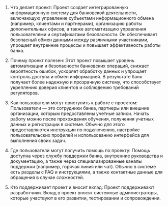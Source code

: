 1. Что делает проект:
Проект создает интегрированную информационную систему для банковской деятельности, включающую управление субъектами информационного обмена (например, клиентами и партнерами), организацию работы дополнительных офисов, а также автоматизацию управления пользователями и сертификатами безопасности. Он обеспечивает безопасный обмен данными между различными участниками, упрощает внутренние процессы и повышает эффективность работы банка.

2. Почему проект полезен:
Этот проект повышает уровень автоматизации и безопасности банковских операций, снижает вероятность ошибок, ускоряет обработку данных и упрощает контроль доступа и обмен информацией. В результате банк получает более надежную и прозрачную систему, что способствует укреплению доверия клиентов и соблюдению требований регуляторов.

3. Как пользователи могут приступить к работе с проектом:
Пользователи — это сотрудники банка, партнеры или внешние организации, которым предоставлены учетные записи. Начать работу можно после прохождения обучения, получения учетных данных и регистрации в системе. Обычно для этого предоставляются инструкции по подключению, настройке пользовательских профилей и использованию интерфейса для выполнения своих задач.

4. Где пользователи могут получить помощь по проекту:
Помощь доступна через службу поддержки банка, внутренние руководства и документацию, а также через специализированные каналы поддержки (например, горячая линия или чат). Обычно в системе есть разделы с FAQ и инструкциями, а также контактные данные для обращения в случае сложностей.

5. Кто поддерживает проект и вносит вклад:
Проект поддерживают разработчики. Вклад в проект вносят системные администраторы, которые участвуют в его развитии, тестировании и сопровождении.
